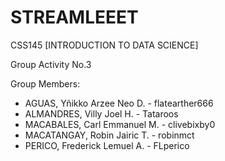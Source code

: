 # STREAMLEEET
CSS145 [INTRODUCTION TO DATA SCIENCE]

Group Activity No.3 

Group Members:
*   AGUAS, Yñikko Arzee Neo D. - flatearther666
*   ALMANDRES, Villy Joel H. - Tataroos
*   MACABALES, Carl Emmanuel M. - clivebixby0
*   MACATANGAY, Robin Jairic T. - robinmct
*   PERICO, Frederick Lemuel A. - FLperico


